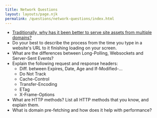 ```yaml
---
title: Network Questions
layout: layouts/page.njk
permalink: /questions/network-questions/index.html
---
```


* [Traditionally, why has it been better to serve site assets from multiple domains?](../answers/Answers-To-Network-Questions/1-Traditionally-why-has-it-been-better-to-serve-site-assets-from-multiple-domains.md)
* Do your best to describe the process from the time you type in a website's URL to it finishing loading on your screen.
* What are the differences between Long-Polling, Websockets and Server-Sent Events?
* Explain the following request and response headers:
  * Diff. between Expires, Date, Age and If-Modified-...
  * Do Not Track
  * Cache-Control
  * Transfer-Encoding
  * ETag
  * X-Frame-Options
* What are HTTP methods? List all HTTP methods that you know, and explain them.
* What is domain pre-fetching and how does it help with performance?
